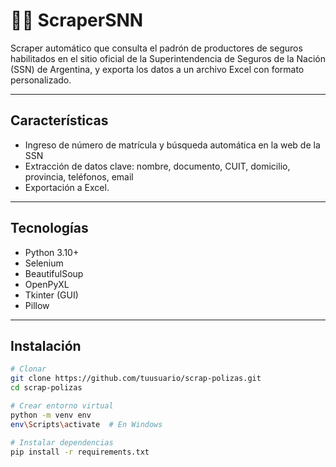# 🕵️‍♂️ ScraperSNN

Scraper automático que consulta el padrón de productores de seguros habilitados en el sitio oficial de la Superintendencia de Seguros de la Nación (SSN) de Argentina, y exporta los datos a un archivo Excel con formato personalizado.

---

## Características

- Ingreso de número de matrícula y búsqueda automática en la web de la SSN
- Extracción de datos clave: nombre, documento, CUIT, domicilio, provincia, teléfonos, email
- Exportación a Excel.
---

## Tecnologías

- Python 3.10+
- Selenium
- BeautifulSoup
- OpenPyXL
- Tkinter (GUI)
- Pillow

---

## Instalación

```bash
# Clonar
git clone https://github.com/tuusuario/scrap-polizas.git
cd scrap-polizas

# Crear entorno virtual
python -m venv env
env\Scripts\activate  # En Windows

# Instalar dependencias
pip install -r requirements.txt
